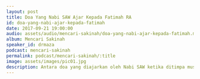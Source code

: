 ```yaml
---
layout: post
title: Doa Yang Nabi SAW Ajar Kepada Fatimah RA
id: doa-yang-nabi-ajar-kepada-fatimah
date: 2017-09-21 19:00:00
audio: assets/audio/mencari-sakinah/doa-yang-nabi-ajar-kepada-fatimah.mp3
album: Mencari Sakinah
speaker_id: drmaza
podcast: mencari-sakinah
permalink: podcast/mencari-sakinah/:title
image: assets/images/pic01.jpg
description: Antara doa yang diajarkan oleh Nabi SAW ketika ditimpa musibah.
--- 
```

